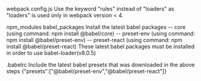 webpack.config.js
    Use the keyword "rules" instead of "loaders" as "loaders" is used only in webpack version < 4.

npm_modules
    babel_packages
        Install the latest babel packages
            -- core (using command: npm install @babel/core)
            -- preset-env (using command: npm install @babel/preset-env)
            -- preset-react (using command: npm install @babel/preset-react)
        These latest babel packages must be installed in order to use babel-loader(v8.0.5)

.babelrc
    Include the latest babel presets that was downloaded in the above steps
    {"presets":["@babel/preset-env","@babel/preset-react"]}
